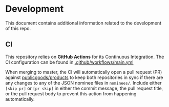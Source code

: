 # Development

This document contains additional information related to the development of this repo.

## CI

This repository relies on **GitHub Actions** for its Continuous Integration. The CI configuration can be found in [.github/workflows/main.yml](../.github/workflows/main.yml)

When merging to master, the CI will automatically open a pull request (PR) against [publicgoods/products](https://github.com/publicgoods/products) to keep both repositories in sync if there are any changes to any of the JSON nominee files in `nominees/`. Include either `[skip pr]` or `[pr skip]` in either the commit message, the pull request title, or the pull request body to prevent this action from happening automatically.